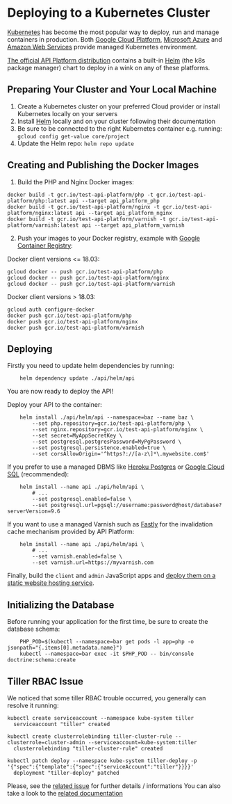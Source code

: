 # Deploying to a Kubernetes Cluster

[Kubernetes](https://kubernetes.io/) has become the most popular way to deploy, run and manage containers in production.
Both [Google Cloud Platform](https://cloud.google.com/kubernetes-engine/), [Microsoft Azure](https://azure.microsoft.com/en-us/services/container-service/kubernetes/)
and [Amazon Web Services](https://aws.amazon.com/eks/) provide managed Kubernetes environment.

[The official API Platform distribution](../distribution/index.md) contains a built-in [Helm](https://helm.sh/) (the k8s
package manager) chart to deploy in a wink on any of these platforms.

## Preparing Your Cluster and Your Local Machine

1. Create a Kubernetes cluster on your preferred Cloud provider or install Kubernetes locally on your servers
2. Install [Helm](https://helm.sh/) locally and on your cluster following their documentation
3. Be sure to be connected to the right Kubernetes container e.g. running: `gcloud config get-value core/project`
4. Update the Helm repo: `helm repo update`

## Creating and Publishing the Docker Images

1. Build the PHP and Nginx Docker images:

```
docker build -t gcr.io/test-api-platform/php -t gcr.io/test-api-platform/php:latest api --target api_platform_php
docker build -t gcr.io/test-api-platform/nginx -t gcr.io/test-api-platform/nginx:latest api --target api_platform_nginx
docker build -t gcr.io/test-api-platform/varnish -t gcr.io/test-api-platform/varnish:latest api --target api_platform_varnish
```

2. Push your images to your Docker registry, example with [Google Container Registry](https://cloud.google.com/container-registry/):

Docker client versions <= 18.03:

```
gcloud docker -- push gcr.io/test-api-platform/php
gcloud docker -- push gcr.io/test-api-platform/nginx
gcloud docker -- push gcr.io/test-api-platform/varnish
```

Docker client versions > 18.03:

```
gcloud auth configure-docker
docker push gcr.io/test-api-platform/php
docker push gcr.io/test-api-platform/nginx
docker push gcr.io/test-api-platform/varnish
```

## Deploying

Firstly you need to update helm dependencies by running:

```
    helm dependency update ./api/helm/api
```

You are now ready to deploy the API!

Deploy your API to the container:

```
    helm install ./api/helm/api --namespace=baz --name baz \
        --set php.repository=gcr.io/test-api-platform/php \
        --set nginx.repository=gcr.io/test-api-platform/nginx \
        --set secret=MyAppSecretKey \
        --set postgresql.postgresPassword=MyPgPassword \
        --set postgresql.persistence.enabled=true \
        --set corsAllowOrigin='^https?://[a-z\]*\.mywebsite.com$'
```

If you prefer to use a managed DBMS like [Heroku Postgres](https://www.heroku.com/postgres) or
[Google Cloud SQL](https://cloud.google.com/sql/docs/postgres/) (recommended):

```
    helm install --name api ./api/helm/api \
        # ...
        --set postgresql.enabled=false \
        --set postgresql.url=pgsql://username:password@host/database?serverVersion=9.6
```

If you want to use a managed Varnish such as [Fastly](https://www.fastly.com) for the invalidation cache mechanism
provided by API Platform:

```
    helm install --name api ./api/helm/api \
        # ...
        --set varnish.enabled=false \
        --set varnish.url=https://myvarnish.com
```

Finally, build the `client` and `admin` JavaScript apps and [deploy them on a static
website hosting service](https://github.com/facebookincubator/create-react-app/blob/master/packages/react-scripts/template/README.md#deployment).

## Initializing the Database

Before running your application for the first time, be sure to create the database schema:

```
    PHP_POD=$(kubectl --namespace=bar get pods -l app=php -o jsonpath="{.items[0].metadata.name}")
    kubectl --namespace=bar exec -it $PHP_POD -- bin/console doctrine:schema:create
```

## Tiller RBAC Issue

We noticed that some tiller RBAC trouble occurred, you generally can resolve it running:

```
kubectl create serviceaccount --namespace kube-system tiller
  serviceaccount "tiller" created

kubectl create clusterrolebinding tiller-cluster-rule --clusterrole=cluster-admin --serviceaccount=kube-system:tiller
  clusterrolebinding "tiller-cluster-rule" created

kubectl patch deploy --namespace kube-system tiller-deploy -p '{"spec":{"template":{"spec":{"serviceAccount":"tiller"}}}}'
  deployment "tiller-deploy" patched
```

Please, see the [related issue](https://github.com/kubernetes/helm/issues/3130) for further details / informations
You can also take a look to the [related documentation](https://github.com/kubernetes/helm/blob/master/docs/rbac.md)
